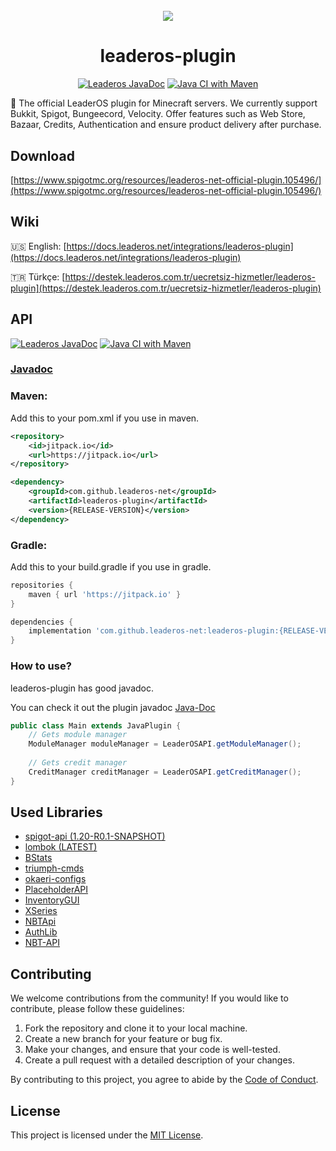 <div align="center" style="margin-top: 5%">
  <img src="https://www.leaderos.net/apps/main/public/assets/img/brand/default.png" />
  <h1>leaderos-plugin</h1>
<p>

[![Leaderos JavaDoc](https://github.com/leaderos-net/leaderos-plugin/actions/workflows/publish-javadoc-maven.yml/badge.svg)](https://github.com/leaderos-net/leaderos-plugin/actions/workflows/publish-javadoc-maven.yml)
[![Java CI with Maven](https://github.com/leaderos-net/leaderos-plugin/actions/workflows/maven.yml/badge.svg)](https://github.com/leaderos-net/leaderos-plugin/actions/workflows/maven.yml)

</p>
</div>

🧩 The official LeaderOS plugin for Minecraft servers. We currently support Bukkit, Spigot, Bungeecord, Velocity. Offer features such as Web Store, Bazaar, Credits, Authentication and ensure product delivery after purchase.

## Download
[https://www.spigotmc.org/resources/leaderos-net-official-plugin.105496/](https://www.spigotmc.org/resources/leaderos-net-official-plugin.105496/)

## Wiki
🇺🇸 English: [https://docs.leaderos.net/integrations/leaderos-plugin](https://docs.leaderos.net/integrations/leaderos-plugin)

🇹🇷 Türkçe: [https://destek.leaderos.com.tr/uecretsiz-hizmetler/leaderos-plugin](https://destek.leaderos.com.tr/uecretsiz-hizmetler/leaderos-plugin)

## API
[![Leaderos JavaDoc](https://github.com/leaderos-net/leaderos-plugin/actions/workflows/publish-javadoc-maven.yml/badge.svg)](https://github.com/leaderos-net/leaderos-plugin/actions/workflows/publish-javadoc-maven.yml)
[![Java CI with Maven](https://github.com/leaderos-net/leaderos-plugin/actions/workflows/maven.yml/badge.svg)](https://github.com/leaderos-net/leaderos-plugin/actions/workflows/maven.yml)

### [Javadoc](https://leaderos-net.github.io/leaderos-plugin/)

### Maven:

Add this to your pom.xml if you use in maven.

```xml
<repository>
    <id>jitpack.io</id>
    <url>https://jitpack.io</url>
</repository>
```
```xml
<dependency>
    <groupId>com.github.leaderos-net</groupId>
    <artifactId>leaderos-plugin</artifactId>
    <version>{RELEASE-VERSION}</version>
</dependency>
```

### Gradle:

Add this to your build.gradle if you use in gradle.

```groovy
repositories {
    maven { url 'https://jitpack.io' }
}
```
```groovy
dependencies {
    implementation 'com.github.leaderos-net:leaderos-plugin:{RELEASE-VERSION}'
}
```

### How to use?

leaderos-plugin has good javadoc.

You can check it out the plugin javadoc [Java-Doc](https://leaderos-net.github.io/leaderos-plugin)

```java
public class Main extends JavaPlugin {
    // Gets module manager
    ModuleManager moduleManager = LeaderOSAPI.getModuleManager();
    
    // Gets credit manager
    CreditManager creditManager = LeaderOSAPI.getCreditManager();
}
```

## Used Libraries

* [spigot-api (1.20-R0.1-SNAPSHOT)](https://hub.spigotmc.org/stash/projects/SPIGOT/repos/spigot/browse)
* [lombok (LATEST)](https://github.com/projectlombok/lombok)
* [BStats](https://bstats.org)
* [triumph-cmds](https://github.com/TriumphTeam/triumph-cmds)
* [okaeri-configs](https://github.com/OkaeriPoland/okaeri-configs)
* [PlaceholderAPI](https://www.spigotmc.org/resources/placeholderapi.6245/)
* [InventoryGUI](https://github.com/Phoenix616/InventoryGui)
* [XSeries](https://github.com/CryptoMorin/XSeries)
* [NBTApi](https://www.spigotmc.org/resources/nbt-api.7939/)
* [AuthLib](https://mvnrepository.com/artifact/com.mojang/authlib/1.5.25)
* [NBT-API](https://github.com/tr7zw/Item-NBT-API)

## Contributing

We welcome contributions from the community! If you would like to contribute, please follow these guidelines:

1. Fork the repository and clone it to your local machine.
2. Create a new branch for your feature or bug fix.
3. Make your changes, and ensure that your code is well-tested.
4. Create a pull request with a detailed description of your changes.

By contributing to this project, you agree to abide by the [Code of Conduct](CODE_OF_CONDUCT.md).

## License

This project is licensed under the [MIT License](LICENSE).
